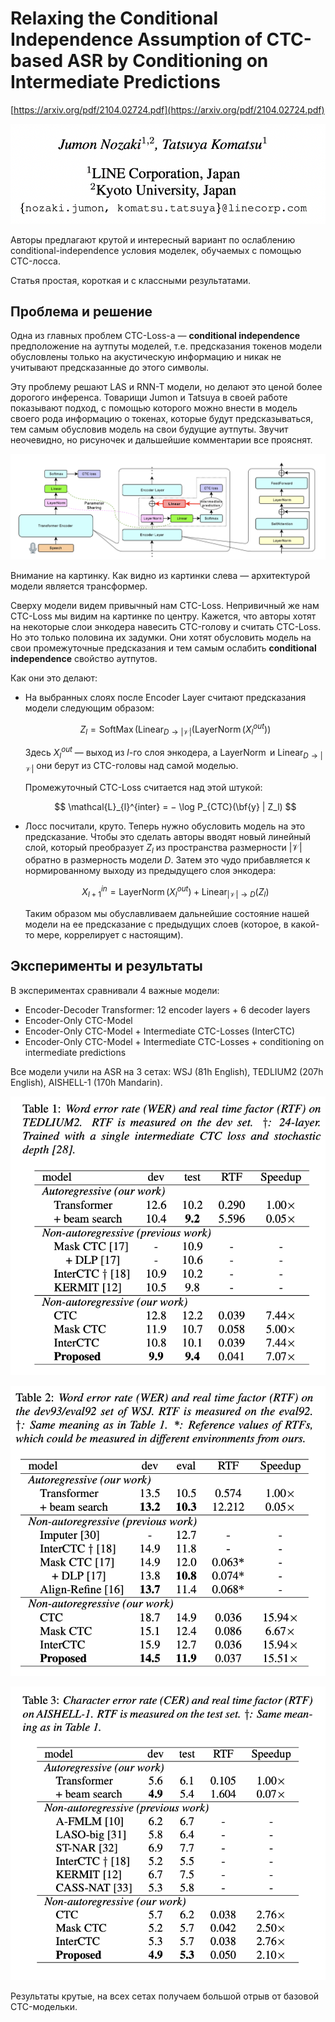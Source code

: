 # Relaxing the Conditional Independence Assumption of CTC-based ASR by Conditioning on Intermediate Predictions

[https://arxiv.org/pdf/2104.02724.pdf](https://arxiv.org/pdf/2104.02724.pdf)

![Screenshot 2024-02-23 at 15.54.17.png](Relaxing%20the%20Conditional%20Independence%20Assumption/Screenshot_2024-02-23_at_15.54.17.png)

Авторы предлагают крутой и интересный  вариант по ослаблению conditional-independence условия моделек, обучаемых с помощью CTC-лосса.

Статья простая, короткая и с классными результатами.

## Проблема и решение

Одна из главных проблем CTC-Loss-а — **conditional independence** предположение на аутпуты моделей, т.е. предсказания токенов модели обусловлены только на акустическую информацию и никак не учитывают предсказанные до этого символы. 

Эту проблему решают LAS и RNN-T модели, но делают это ценой более дорогого инференса. Товарищи Jumon и Tatsuya в своей работе показывают подход, с помощью которого можно внести в модель своего рода информацию о токенах, которые будут предсказываться, тем самым обусловив модель на свои будущие аутпуты. Звучит неочевидно, но рисуночек и дальшейшие комментарии все прояснят.

 

![Screenshot 2024-02-24 at 14.45.07.png](Relaxing%20the%20Conditional%20Independence%20Assumption/Screenshot_2024-02-24_at_14.45.07.png)

Внимание на картинку. Как видно из картинки слева — архитектурой модели является трансформер.

Сверху модели видем привычный нам CTC-Loss. Непривичный же нам CTC-Loss мы видим на картинке по центру. Кажется, что авторы хотят на некоторые слои энкодера навесить CTC-голову и считать CTC-Loss. Но это только половина их задумки. Они хотят обусловить модель на свои промежуточные предсказания и тем самым ослабить **conditional independence** свойство аутпутов.

Как они это делают:

- На выбранных слоях после Encoder Layer считают предсказания модели следующим образом:
    
    $$
    Z_l = \operatorname{SoftMax}(\operatorname{Linear}_{D \rightarrow |\mathcal{V}|}(\operatorname{LayerNorm}(X_l^{out}) )
    $$
    
    Здесь $X_l^{out}$ — выход из $l$-го слоя энкодера, а $\operatorname{LayerNorm}$ и $\operatorname{Linear}_{D \rightarrow |\mathcal{V}|}$ они берут из CTC-головы над самой моделью.
    
    Промежуточный CTC-Loss считается над этой штукой:
    
    $$
    \mathcal{L}_{l}^{inter} = − \log P_{CTC}(\bf{y} | Z_l)
    $$
    
- Лосс посчитали, круто. Теперь нужно обусловить модель на это предсказание. Чтобы это сделать авторы вводят новый линейный слой, который преобразует $Z_l$ из пространства размерности $|\mathcal{V}|$ обратно в размерность модели $D$. Затем это чудо прибавляется к нормированному выходу из предыдущего слоя энкодера:
    
    $$
    X_{l+1}^{in} = \operatorname{LayerNorm}(X_l^{out}) + \operatorname{Linear}_{ |\mathcal{V}| \rightarrow D} (Z_l)
    $$
    
    Таким образом мы обуславливаем дальнейшие состояние нашей модели на ее предсказание с предыдущих слоев (которое, в какой-то мере, коррелирует с настоящим).
    

## Эксперименты и результаты

В экспериментах сравнивали 4 важные модели:

- Encoder-Decoder Transformer: 12 encoder layers + 6 decoder layers
- Encoder-Only CTC-Model
- Encoder-Only CTC-Model + Intermediate CTC-Losses (InterCTC)
- Encoder-Only CTC-Model + Intermediate CTC-Losses + conditioning on intermediate predictions

Все модели учили на ASR на 3 сетах: WSJ (81h English), TEDLIUM2 (207h English), AISHELL-1 (170h Mandarin).

![Screenshot 2024-02-25 at 15.46.10.png](Relaxing%20the%20Conditional%20Independence%20Assumption/Screenshot_2024-02-25_at_15.46.10.png)

![Screenshot 2024-02-25 at 15.46.23.png](Relaxing%20the%20Conditional%20Independence%20Assumption/Screenshot_2024-02-25_at_15.46.23.png)

![Screenshot 2024-02-25 at 15.46.37.png](Relaxing%20the%20Conditional%20Independence%20Assumption/Screenshot_2024-02-25_at_15.46.37.png)

Результаты крутые, на всех сетах получаем большой отрыв от базовой CTC-модельки.